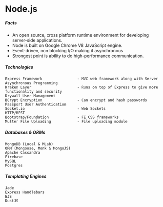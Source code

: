 # Node.js

##### Facts

* An open source, cross platform runtime environment for developing server-side applications.
* Node is built on Google Chrome V8 JavaScript engine.
* Event-driven, non blocking I/O making it asynchronous
* Strongest point is ability to do high-performance communication.

##### Technologies

```
Express Framework                - MVC web framework along with Server
Asynchronous Programming
Kraken Layer                     - Runs on top of Express to give more functionality and security
Drywall User Management
BCrypt Encryption                - Can encrypt and hash passwords
Passport User Authentication
Socket.io                        - Web Sockets
HTTP/REST
Bootstrap/Foundation             - FE CSS frameworks
Multer File Uploading            - File uploading module
```

##### Databases & ORMs

```
MongoDB (Local & MLab)
ORM (Mongoose, Monk & MongoJS)
Apache Cassandra
Firebase
MySQL
Postgres
```

##### Templating Engines

```
Jade
Express Handlebars
EJS
DustJS
```



